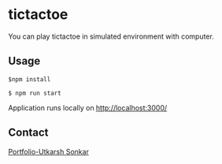# tictactoe
You can play tictactoe in simulated environment  with computer.

## Usage

`$npm install`

`$ npm run start`

Application runs locally on [http://localhost:3000/](http://localhost:3000/)

## Contact
[Portfolio-Utkarsh Sonkar](https://portfolio-utkarsh-sonkar.netlify.app/)
